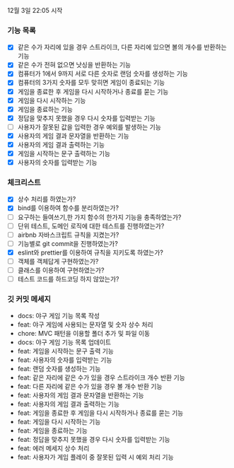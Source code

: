 12월 3일 22:05 시작

### 기능 목록

- [x] 같은 수가 자리에 있을 경우 스트라이크, 다른 자리에 있으면 볼의 개수를 반환하는 기능
- [x] 같은 수가 전혀 없으면 낫싱을 반환하는 기능
- [x] 컴퓨터가 1에서 9까지 서로 다른 숫자로 랜덤 숫자를 생성하는 기능
- [x] 컴퓨터의 3가지 숫자를 모두 맞히면 게임이 종료되는 기능
- [x] 게임을 종료한 후 게임을 다시 시작하거나 종료를 묻는 기능
- [x] 게임을 다시 시작하는 기능
- [x] 게임을 종료하는 기능
- [x] 정답을 맞추지 못했을 경우 다시 숫자를 입력받는 기능
- [ ] 사용자가 잘못된 값을 입력한 경우 예외를 발생하는 기능
- [x] 사용자의 게임 결과 문자열을 반환하는 기능
- [x] 사용자의 게임 결과 출력하는 기능
- [x] 게임을 시작하는 문구 출력하는 기능
- [x] 사용자의 숫자를 입력받는 기능

### 체크리스트

- [x] 상수 처리를 하였는가?
- [x] bind를 이용하여 함수를 분리하였는가?
- [ ] 요구하는 들여쓰기,한 가지 함수의 한가지 기능을 충족하였는가?
- [ ] 단위 테스트, 도메인 로직에 대한 테스트를 진행하였는가?
- [ ] airbnb 자바스크립트 규칙을 지켰는가?
- [ ] 기능별로 git commit을 진행하였는가?
- [x] eslint와 prettier를 이용하여 규칙을 지키도록 하였는가?
- [ ] 객체를 객체답게 구현하였는가?
- [ ] 클래스를 이용하여 구현하였는가?
- [ ] 테스트 코드를 하드코딩 하지 않았는가?

### 깃 커밋 메세지

- docs: 야구 게임 기능 목록 작성
- feat: 야구 게임에 사용되는 문자열 및 숫자 상수 처리
- chore: MVC 패턴을 이용할 폴더 추가 및 파일 이동
- docs: 야구 게임 기능 목록 업데이트
- feat: 게임을 시작하는 문구 출력 기능
- feat: 사용자의 숫자를 입력받는 기능
- feat: 랜덤 숫자를 생성하는 기능
- feat: 같은 자리에 같은 수가 있을 경우 스트라이크 개수 반환 기능
- feat: 다른 자리에 같은 수가 있을 경우 볼 개수 반환 기능
- feat: 사용자의 게임 결과 문자열을 반환하는 기능
- feat: 사용자의 게임 결과 출력하는 기능
- feat: 게임을 종료한 후 게임을 다시 시작하거나 종료를 묻는 기능
- feat: 게임을 다시 시작하는 기능
- feat: 게임을 종료하는 기능
- feat: 정답을 맞추지 못했을 경우 다시 숫자를 입력받는 기능
- feat: 에러 메세지 상수 처리
- feat: 사용자가 게임 플레이 중 잘못된 입력 시 예외 처리 기능
